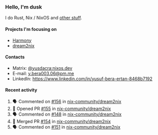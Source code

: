 ### Hello, I'm dusk

I do Rust, Nix / NixOS and [other stuff](https://yusdacra.gitlab.io/about).

#### Projects I'm focusing on

- [Harmony](https://harmonyapp.io)
- [dream2nix](https://github.com/nix-community/dream2nix)

#### Contacts

- Matrix: [@yusdacra:nixos.dev](https://matrix.to/#/@yusdacra:nixos.dev)
- E-mail: y.bera003.06@pm.me
- LinkedIn: https://www.linkedin.com/in/yusuf-bera-ertan-8468b7192

#### Recent activity

<!--START_SECTION:activity-->
1. 🗣 Commented on [#156](https://github.com/nix-community/dream2nix/issues/156) in [nix-community/dream2nix](https://github.com/nix-community/dream2nix)
2. 💪 Opened PR [#155](https://github.com/nix-community/dream2nix/pull/155) in [nix-community/dream2nix](https://github.com/nix-community/dream2nix)
3. 🗣 Commented on [#148](https://github.com/nix-community/dream2nix/issues/148) in [nix-community/dream2nix](https://github.com/nix-community/dream2nix)
4. 🎉 Merged PR [#154](https://github.com/nix-community/dream2nix/pull/154) in [nix-community/dream2nix](https://github.com/nix-community/dream2nix)
5. 🗣 Commented on [#151](https://github.com/nix-community/dream2nix/issues/151) in [nix-community/dream2nix](https://github.com/nix-community/dream2nix)
<!--END_SECTION:activity-->
